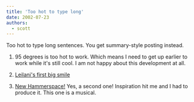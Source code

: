 ```yaml
---
title: 'Too hot to type long'
date: 2002-07-23
authors:
  - scott
---
```


Too hot to type long sentences. You get summary-style posting instead.

1. 95 degrees is too hot to work. Which means I need to get up earlier to work while it's still cool. I am not happy about this development at all.

2. [Leilani's first big smile](/images/blog-photos/leilani_smile.jpg)

3. [New Hammerspace!](http://hammer.spaceninja.com/) Yes, a second one! Inspiration hit me and I had to produce it. This one is a musical.
